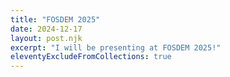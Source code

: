 ```yaml
---
title: "FOSDEM 2025"
date: 2024-12-17
layout: post.njk
excerpt: "I will be presenting at FOSDEM 2025!"
eleventyExcludeFromCollections: true
---
```

